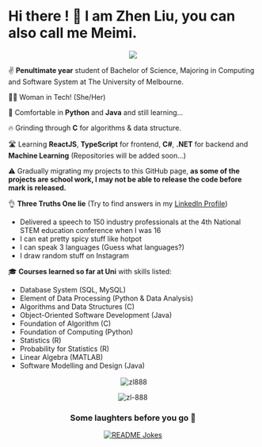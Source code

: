<h1> Hi there ! 👋 I am Zhen Liu, you can also call me Meimi.</h1>

<p align='center'><img src="https://komarev.com/ghpvc/?username=ZyLen888"/></p>

✌️ **Penultimate year** student of Bachelor of Science, Majoring in Computing and Software System at The University of Melbourne. 

🙋‍♀️ Woman in Tech! (She/Her)

💪 Comfortable in **Python** and **Java** and still learning...  

🔥 Grinding through **C** for algorithms & data structure.

🛣 Learning **ReactJS**, **TypeScript** for frontend, **C#**, **.NET** for backend and **Machine Learning** (Repositories will be added soon...)  

⚠️ Gradually migrating my projects to this GitHub page, **as some of the projects are school work, I may not be able to release the code before mark is released.** 

👌 **Three Truths One lie** (Try to find answers in my [LinkedIn Profile](https://www.linkedin.com/in/zhenliumeimiliu/))
   - Delivered a speech to 150 industry professionals at the 4th National STEM education conference when I was 16
   - I can eat pretty spicy stuff like hotpot
   - I can speak 3 languages (Guess what languages?)
   - I draw random stuff on Instagram

🎓 **Courses learned so far at Uni** with skills listed:
   - Database System (SQL, MySQL)
   - Element of Data Processing (Python & Data Analysis) 
   - Algorithms and Data Structures (C) 
   - Object-Oriented Software Development (Java)
   - Foundation of Algorithm (C)
   - Foundation of Computing (Python) 
   - Statistics (R)
   - Probability for Statistics (R)
   - Linear Algebra (MATLAB)
   - Software Modelling and Design (Java)

    
<p align='center'>&nbsp;<img align="center" src="https://github-readme-stats.vercel.app/api?username=ZyLen888&show_icons=true&locale=en" alt="zl888" /></p>

<p align='center'><img align="center" src="https://github-readme-streak-stats.herokuapp.com/?user=ZyLen888&" alt="zl-888" /></p>

<h3 align='center'>Some laughters before you go 🤣</h3>

<p align='center'><a href="https://readme-jokes.vercel.app"><img align="center" src="https://readme-jokes.vercel.app/api" alt="README Jokes"></a></p>
   
<!--
**ZyLen888/ZyLen888** is a ✨ _special_ ✨ repository because its `README.md` (this file) appears on your GitHub profile.

Here are some ideas to get you started:

- 🔭 I’m currently working on ...
- 🌱 I’m currently learning ...
- 👯 I’m looking to collaborate on ...
- 🤔 I’m looking for help with ...
- 💬 Ask me about ...
- 📫 How to reach me: ...
- 😄 Pronouns: ...
- ⚡ Fun fact: ...
-->
